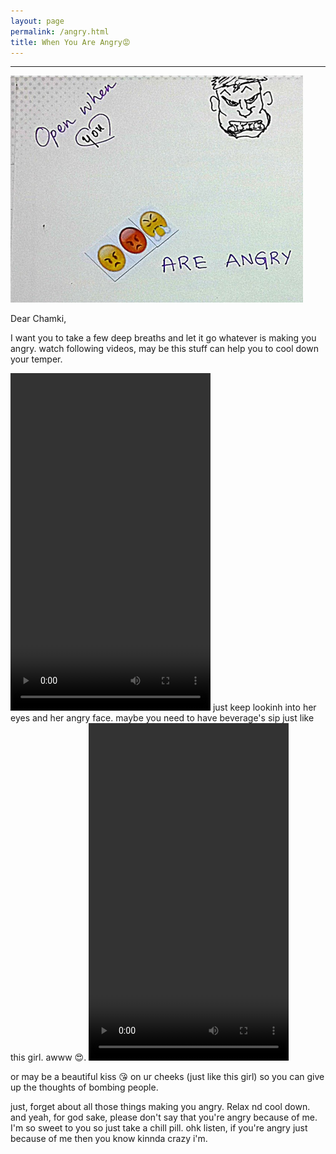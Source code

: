 ```yaml
---
layout: page
permalink: /angry.html
title: When You Are Angry😡
---
```


---

![open when angry](../uploads/music/Screenshot_20180925-161903.png)

Dear Chamki,

I want you to take a few deep breaths and let it go whatever is making you angry. watch following videos, may be this stuff can help you to cool down your temper.

<video width="320" height="540" controls preload="auto">
  <source src="https://github.com/sirkapil/Kiko/blob/master/uploads/music/_friendshipis_-20180925-0001.mp4?raw=true" type="video/mp4">
</video>
just keep lookinh into her eyes and her angry face. 
maybe you need to have beverage's sip just like this girl. awww 😍.

<video width="320" height="540" controls preload="auto">
  <source src="https://github.com/sirkapil/Kiko/raw/master/uploads/music/all_shayari-20180923-0001.mp4" type="video/mp4">
</video>

or may be a beautiful kiss 😘 on ur cheeks (just like this girl) so you can give up the thoughts of bombing people.

just, forget about all those things making you angry. Relax nd cool down. and yeah, for god sake, please don't say that you're angry because of me. I'm so sweet to you so just take a chill pill. ohk listen, if you're angry just because of me then you know kinnda crazy i'm. 
